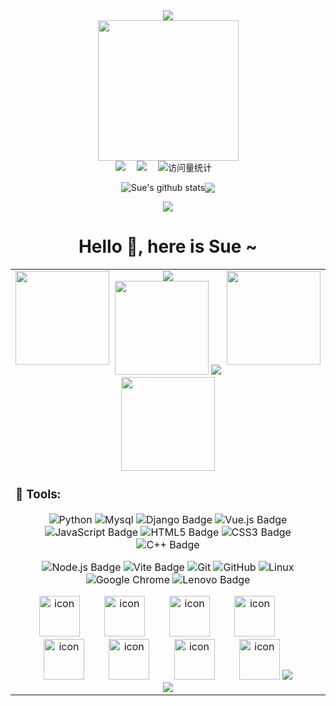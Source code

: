<div align="center">
 
  <!-- dynamic typing effect 动态打字效果 -->
  <div>
    <a href="http://sue.sparkflare.cn/views/personal-introduction.html">
      <img src="https://readme-typing-svg.demolab.com?font=Fira+Code&pause=1000&width=435&lines=I'm Sue, welcome here!&#162;er=true&size=27" />
    </a>
  </div>
 
  <!-- knock code pictures 敲代码的图片 -->
  <picture>
    <source media="(prefers-color-scheme: dark)" srcset="https://cdn.jsdelivr.net/gh/lemodragon/lemodragon/assets/images/coding.gif" />
    <source media="(prefers-color-scheme: light)" srcset="https://cdn.jsdelivr.net/gh/lemodragon/lemodragon/assets/images/developer.svg" height="225px" />
    <img src="https://cdn.jsdelivr.net/gh/lemodragon/lemodragon/assets/images/coding.gif" />
  </picture>
 
  <!-- for beauty 留个空行好看点 -->
  <div> </div>
   
  <!-- profile logo 个人资料徽标 -->
  <div>
    <a href="http://lvdpub.com"><img src="https://img.shields.io/badge/Website-个人网站-rgb(170, 220, 245)" /></a>&#8195;
    <a href="https://www.xiaohongshu.com/user/profile/62c33453000000001b028eb0"><img src="https://img.shields.io/badge/Xiaoghongshu-小红书-rgb(255, 36, 66)" /></a>&#8195;
    <!-- visitor -->
    <img src="https://komarev.com/ghpvc/?username=lemodragon&label=Views&color=0e75b6&style=flat" alt="访问量统计" />&#8195;
    <!-- wakatime -->
    <!-- <a href="https://wakatime.com/@lemodragon"><img src="https://wakatime.com/badge/user/42d0678c-368b-448b-9a77-5d21c5b55352.svg"/></a> -->
  </div>
   
  <!-- 个人信息统计 -->
  <img align="center" src="https://github-readme-stats.vercel.app/api?username=lemodragon&show_icons=true&include_all_commits=true&hide_border=true" alt="Sue's github stats" /><img align="center" src="https://github-readme-stats.vercel.app/api/top-langs/?username=lemodragon&layout=compact&theme=buefy&hide_border=true" />
   
   
  <!-- 活跃折线图 -->
  <picture>
  <source media="(prefers-color-scheme: dark)" srcset="https://github-readme-activity-graph.vercel.app/graph?username=lemodragon&theme=xcode&bg_color=FF000000&hide_border=true" />
  <source media="(prefers-color-scheme: light)" srcset="https://github-readme-activity-graph.vercel.app/graph?username=lemodragon&theme=xcode&bg_color=FF000000&color=000000&hide_border=true" />
  <img src="https://github-readme-activity-graph.vercel.app/graph?username=lemodragon&theme=xcode&bg_color=FF000000&hide_border=true" />
  </picture>
   
  <div> </div>
 
# Hello &#128075;, here is Sue ~
<table>
<tr><td>

<div align="center">
    <!-- github-readme-streak-stats 连续提交代码天数记录 -->
    <img align="left" width="150" src="https://cdn.jsdelivr.net/gh/lemodragon/lemodragon/assets/images/left.png" />
    <picture>
      <source aligh="center" media="(prefers-color-scheme: dark)" srcset="https://github-readme-streak-stats.herokuapp.com/?user=lemodragon&theme=dark&hide_border=true" />
      <source aligh="center" media="(prefers-color-scheme: light)" srcset="https://github-readme-streak-stats.herokuapp.com/?user=lemodragon&theme=light&hide_border=true" />
      <img aligh="center" src="https://github-readme-streak-stats.herokuapp.com/?user=lemodragon&theme=dark&hide_border=true" />
    </picture>
    <img align="right" width="150"  src="https://cdn.jsdelivr.net/gh/lemodragon/lemodragon/assets/images/right.png" />
    <div> </div>
    <!-- metrics -->
    <img width="150" src="https://cdn.jsdelivr.net/gh/lemodragon/lemodragon/assets/images/cxyduck.gif"/>
    <img src="/github-metrics.svg">
    <img width="150" src="https://cdn.jsdelivr.net/gh/lemodragon/lemodragon/assets/images/cxyduck.gif">
</div>
 
### &#129520; Tools:
<!--  skill badge 技能徽章 -->
<div align="center">
 
![Python](https://img.shields.io/badge/Python-6DB33F?logo=python&logoColor=fff&style=flat) ![Mysql](https://img.shields.io/badge/Mysql-47A248?logo=mysql&logoColor=fff&style=flat) ![Django Badge](https://img.shields.io/badge/Django-092E20?logo=django&logoColor=fff&style=flat) ![Vue.js Badge](https://img.shields.io/badge/Vue.js-4FC08D?logo=vuedotjs&logoColor=fff&style=flat)  ![JavaScript Badge](https://img.shields.io/badge/JavaScript-F7DF1E?logo=javascript&logoColor=000&style=flat) ![HTML5 Badge](https://img.shields.io/badge/HTML5-E34F26?logo=html5&logoColor=fff&style=flat) ![CSS3 Badge](https://img.shields.io/badge/CSS3-1572B6?logo=css3&logoColor=fff&style=flat) ![C++ Badge](https://img.shields.io/badge/C%2B%2B-00599C?logo=cplusplus&logoColor=fff&style=flat)
 
![Node.js Badge](https://img.shields.io/badge/Node.js-393?logo=nodedotjs&logoColor=fff&style=flat) ![Vite Badge](https://img.shields.io/badge/Vite-646CFF?logo=vite&logoColor=fff&style=flat) ![Git](https://img.shields.io/badge/-Git-FCC624?style=flat-square&logo=git) ![GitHub](https://img.shields.io/badge/-GitHub-pink?style=flat-square&logo=github) ![Linux](https://img.shields.io/badge/Linux-FCC624?style=style=flat-square&logo=linux&logoColor=black) ![Google Chrome](https://img.shields.io/badge/Chrome-4285F4?style=flat-square&logo=GoogleChrome&logoColor=white) ![Lenovo Badge](https://img.shields.io/badge/Lenovo-E2231A?logo=lenovo&logoColor=fff&style=flat)
 
</div>
 
<div align="center">
  <!-- svg动图 -->
  <img src="https://techstack-generator.vercel.app/js-icon.svg" alt="icon" width="65" style="width: 65px; height: 65px; margin-right:35px; margin-bottom: 0px;" />
  <img src="https://techstack-generator.vercel.app/docker-icon.svg" alt="icon" width="65" style="width: 65px; height: 65px; margin-right: 35px; margin-bottom: 0px;" /> 
    <img src="https://techstack-generator.vercel.app/mysql-icon.svg" alt="icon" width="65" style="width: 65px; height: 65px; margin-right: 35px; margin-bottom: 0px;" />
  <img src="https://techstack-generator.vercel.app/nginx-icon.svg" alt="icon" width="65" style="width: 65px; height: 65px; margin-right: 35px; margin-bottom: 0px;" />
  <img src="https://techstack-generator.vercel.app/django-icon.svg" alt="icon" width="65" style="width: 65px; height: 65px; margin-right: 35px; margin-bottom: 0px;" />
  <img src="https://techstack-generator.vercel.app/webpack-icon.svg" alt="icon" width="65" style="width: 65px; height: 65px; margin-right: 35px; margin-bottom: 0px;" />
  <img src="https://techstack-generator.vercel.app/eslint-icon.svg" alt="icon" width="65" style="width: 65px; height: 65px; margin-right: 35px; margin-bottom: 0px;" />
  <img src="https://techstack-generator.vercel.app/java-icon.svg" alt="icon" width="65" style="width: 65px; height: 65px; margin-right: 0px; margin-bottom: 0px;" />
   
  <!-- svg静态图 -->
  <img src="https://skillicons.dev/icons?i=git,postman,anaconda,pycharm,webstorm,linux,ubuntu,gmail,unity,mongodb,c,cpp"/>

 
<div align="center">
  <img src="https://cdn.jsdelivr.net/gh/lemodragon/lemodragon/assets/images/icon.png" />
</div>
